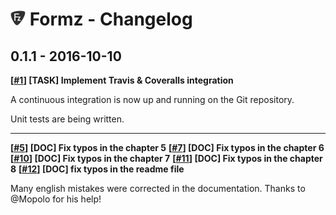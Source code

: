 # ![Formz](Documentation/Images/formz-icon@medium.png) Formz - Changelog

0.1.1 - 2016-10-10
------------------

**[[#1](https://github.com/romm/configuration_object/pull/1)] [TASK] Implement Travis & Coveralls integration**

A continuous integration is now up and running on the Git repository.

Unit tests are being written.

-----

**[[#5](https://github.com/romm/configuration_object/pull/5)] [DOC] Fix typos in the chapter 5**
**[[#7](https://github.com/romm/configuration_object/pull/7)] [DOC] Fix typos in the chapter 6**
**[[#10](https://github.com/romm/configuration_object/pull/10)] [DOC] Fix typos in the chapter 7**
**[[#11](https://github.com/romm/configuration_object/pull/11)] [DOC] Fix typos in the chapter 8**
**[[#12](https://github.com/romm/configuration_object/pull/12)] [DOC] fix typos in the readme file**

Many english mistakes were corrected in the documentation. Thanks to @Mopolo for his help!
